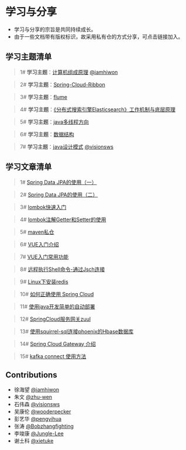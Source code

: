 # 学习与分享
+ 学习与分享的宗旨是共同持续成长。
+ 由于一些文档带有版权标识，故采用私有仓的方式分享，可点击链接加入。
## 学习主题清单
> 1# **学习主题**：[计算机组成原理](https://github.com/iamhiwon/learning-principles-of-computer-composition/invitations) [@iamhiwon](https://github.com/iamhiwon)

> 2# **学习主题**：[Spring-Cloud-Ribbon](https://github.com/iamhiwon/learning-Spring-Cloud-Ribbon/invitations) 


> 3# **学习主题**：[flume](https://github.com/iamhiwon/learning-flume/invitations)

> 4# **学习主题**：[《分布式搜索引擎Elasticsearch》工作机制与底层原理](https://github.com/iamhiwon/learning-Elasticsearch/invitations)

> 5# **学习主题**：[java多线程方向](https://github.com/iamhiwon/learning-java-multithreading/invitations)

> 6# **学习主题**：[数据结构](https://github.com/iamhiwon/learning-data-structure-design/invitations)

> 7# **学习主题**：[java设计模式](https://github.com/iamhiwon/learning-java-design-pattern/invitations) [@visionsws](https://github.com/visionsws) 

## 学习文章清单
> 1# [Spring Data JPA的使用（一）](https://github.com/imubu/ubu-learning/blob/master/SpringCloud/Spring%20Data%20JPA%E7%9A%84%E4%BD%BF%E7%94%A8%EF%BC%88%E4%B8%80%EF%BC%89.md)

> 2# [Spring Data JPA的使用（二）](https://github.com/imubu/ubu-learning/blob/master/SpringCloud/Spring%20Data%20JPA%E7%9A%84%E4%BD%BF%E7%94%A8%EF%BC%88%E4%BA%8C%EF%BC%89.md)

> 3# [lombok快速入门](https://www.jianshu.com/p/1e6d585bc1d2)

> 4# [lombok注解Getter和Setter的使用](https://www.jianshu.com/p/bb3f5dd518e8)

> 5# [maven私仓](https://github.com/imubu/ubu-learning/blob/master/Java/maven%E7%A7%81%E4%BB%93.md)

> 6# [VUE入门介绍](https://github.com/imubu/ubu-learning/blob/master/VueJS/VUE%E5%85%A5%E9%97%A8%E4%BB%8B%E7%BB%8D.pdf)

> 7# [VUE入门常用功能](https://github.com/imubu/ubu-learning/blob/master/VueJS/VUE%E5%85%A5%E9%97%A8%E5%B8%B8%E7%94%A8%E5%8A%9F%E8%83%BD.pdf)

> 8# [远程执行Shell命令-通过Jsch连接](https://github.com/imubu/ubu-learning/blob/master/Java/java%20%E8%BF%9C%E7%A8%8B%E6%89%A7%E8%A1%8CShell%E5%91%BD%E4%BB%A4-%E9%80%9A%E8%BF%87Jsch%E8%BF%9E%E6%8E%A5.md)


> 9# [Linux下安装redis](https://github.com/imubu/ubu-learning/blob/master/Linux/Linux%E4%B8%8B%E5%AE%89%E8%A3%85redis.md)
    
> 10# [如何正确使用 Spring Cloud](https://github.com/imubu/ubu-learning/blob/master/SpringCloud/%E5%A6%82%E4%BD%95%E6%AD%A3%E7%A1%AE%E4%BD%BF%E7%94%A8%20Spring%20Cloud.pdf)

> 11# [使用java开发简单的自动部署](https://github.com/imubu/ubu-learning/blob/master/Java/%E4%BD%BF%E7%94%A8java%E5%BC%80%E5%8F%91%E7%AE%80%E5%8D%95%E7%9A%84%E8%87%AA%E5%8A%A8%E9%83%A8%E7%BD%B2.md)

> 12# [SpringCloud服务网关zuul](https://github.com/imubu/ubu-learning/blob/master/Java/SpringCloud%E6%9C%8D%E5%8A%A1%E7%BD%91%E5%85%B3zuul.md)

> 13# [使用squirrel-sql连接phoenix的Hbase数据库](https://github.com/imubu/ubu-learning/blob/master/Hadoop/Hbase/%E4%BD%BF%E7%94%A8squirrel-sql%E8%BF%9E%E6%8E%A5phoenix%E7%9A%84Hbase%E6%95%B0%E6%8D%AE%E5%BA%93.md)

> 14# [Spring Cloud Gateway 介绍](https://github.com/imubu/ubu-learning/blob/master/SpringCloud/Spring%20Cloud%20Gateway%20%E4%BB%8B%E7%BB%8D.md)

> 15# [kafka connect 使用方法](https://github.com/imubu/ubu-learning/blob/master/Linux/kafka%20connect.md)

## Contributions
+ 徐海望 [@iamhiwon](https://github.com/iamhiwon)
+ 朱文   [@zhu-wen](https://github.com/zhu-wen)
+ 石伟森 [@visionsws](https://github.com/visionsws) 
+ 吴康伦 [@wooderpecker](https://github.com/wooderpecker) 
+ 彭艺华   [@pengyihua](https://github.com/pengyihua)
+ 张涛   [@Bobzhangfighting](https://github.com/Bobzhangfighting)
+ 李竣康 [@Jungle-Lee](https://github.com/Jungle-Lee)
+ 谢土科 [@xietuke](https://github.com/xietuke)
